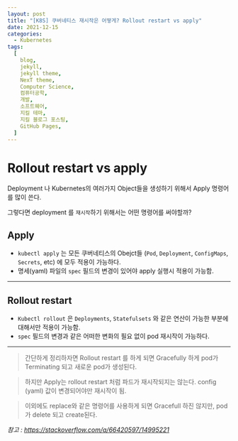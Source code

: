```yaml
---
layout: post
title: "[K8S] 쿠버네티스 재시작은 어떻게? Rollout restart vs apply"
date: 2021-12-15
categories:
  - Kubernetes
tags:
  [
    blog,
    jekyll,
    jekyll theme,
    NexT theme,
    Computer Science,
    컴퓨터공학,
    개발,
    소프트웨어,
    지킬 테마,
    지킬 블로그 포스팅,
    GitHub Pages,
  ]
---
```


# Rollout restart vs apply

Deployment 나 Kubernetes의 여러가지 Object들을 생성하기 위해서 Apply 명령어를 많이 쓴다.

그렇다면 deployment 를 `재시작`하기 위해서는 어떤 명령어를 써야할까?

## Apply

- `kubectl apply` 는 모든 쿠버네티스의 Obejct들 (`Pod`, `Deployment`, `ConfigMaps`, `Secrets`, etc) 에 모두 적용이 가능하다.
- 명세(yaml) 파일의 `spec` 필드의 변경이 있어야 apply 실행시 적용이 가능함.

---

## Rollout restart

- `Kubectl rollout` 은 `Deployments`, `Statefulsets` 와 같은 연산이 가능한 부분에 대해서만 적용이 가능함.
- `spec` 필드의 변경과 같은 어떠한 변화의 필요 없이 pod 재시작이 가능하다.

---

> 간단하게 정리하자면 Rollout restart 를 하게 되면 Gracefully 하게 pod가 Terminating 되고 새로운 pod가 생성된다.

> 하지만 Apply는 rollout restart 처럼 파드가 재시작되지는 않는다. config (yaml) 값이 변경되어야만 재시작이 됨.

> 이외에도 replace와 같은 명령어를 사용하게 되면 Gracefull 하진 않지만, pod가 delete 되고 create된다.

_참고 : https://stackoverflow.com/a/66420597/14995221_
